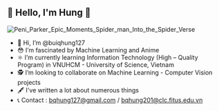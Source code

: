 ## 🚀 Hello, I'm Hung 🚀

![Peni_Parker_Epic_Moments_Spider_man_Into_the_Spider_Verse](https://user-images.githubusercontent.com/51830373/149170928-cf844a4c-4cc4-4676-a0ba-2e3dc19bbb42.gif)
- 🦄 Hi, I’m @buiqhung127
- 😳 I’m fascinated by Machine Learning and Anime
- ⚛️ I’m currently learning Information Technology (High – Quality Program) in VNUHCM - University of Science, Vietnam
- 🕵️ I’m looking to collaborate on Machine Learning - Computer Vision projects
- 🖋 I've written a lot about numerous things
- 📞 Contact : bqhung127@gmail.com / bqhung201@clc.fitus.edu.vn <br />
<!---
buiqhung127/buiqhung127 is a ✨ special ✨ repository because its `README.md` (this file) appears on your GitHub profile.
You can click the Preview link to take a look at your changes.
--->

